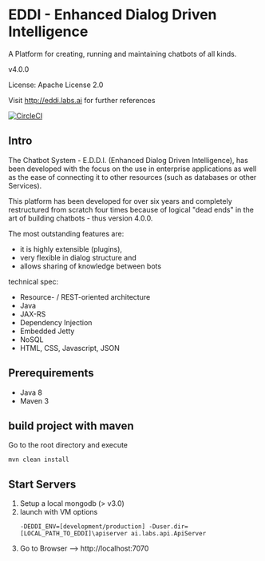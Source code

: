 # EDDI - Enhanced Dialog Driven Intelligence

A Platform for creating, running and maintaining chatbots of all kinds.

v4.0.0

License: Apache License 2.0

Visit http://eddi.labs.ai for further references

[![CircleCI](https://circleci.com/gh/labsai/EDDI/tree/master.svg?style=svg)](https://circleci.com/gh/labsai/EDDI/tree/master)

## Intro

The Chatbot System - E.D.D.I. (Enhanced Dialog Driven Intelligence), 
has been developed with the focus on the use in enterprise applications as well as 
the ease of connecting it to other resources (such as databases or other Services). 

This platform has been developed for over six years and completely restructured from scratch four times 
because of logical "dead ends" in the art of building chatbots - thus version 4.0.0.

The most outstanding features are: 
* it is highly extensible (plugins), 
* very flexible in dialog structure and 
* allows sharing of knowledge between bots

technical spec:
* Resource- / REST-oriented architecture
* Java
* JAX-RS
* Dependency Injection
* Embedded Jetty
* NoSQL
* HTML, CSS, Javascript, JSON


## Prerequirements

- Java 8
- Maven 3


## build project with maven
Go to the root directory and execute

    mvn clean install


## Start Servers
1. Setup a local mongodb (> v3.0)
2. launch with VM options 
    ```
    -DEDDI_ENV=[development/production] -Duser.dir=[LOCAL_PATH_TO_EDDI]\apiserver ai.labs.api.ApiServer
    ```
3. Go to Browser --> http://localhost:7070
